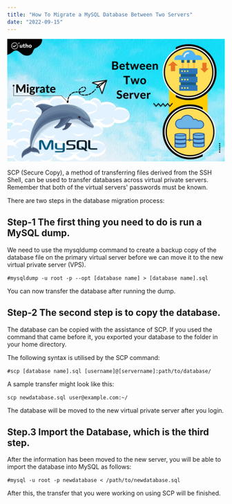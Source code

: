 ```yaml
---
title: "How To Migrate a MySQL Database Between Two Servers"
date: "2022-09-15"
---
```


![](images/How-To-Migrate-a-MySQL-Database-Between-Two-Servers_utho.jpg)

SCP (Secure Copy), a method of transferring files derived from the SSH Shell, can be used to transfer databases across virtual private servers. Remember that both of the virtual servers' passwords must be known.

There are two steps in the database migration process:

## **Step-1 The first thing you need to do is run a MySQL dump.**

We need to use the mysqldump command to create a backup copy of the database file on the primary virtual server before we can move it to the new virtual private server (VPS).

```
#mysqldump -u root -p --opt [database name] > [database name].sql
```

You can now transfer the database after running the dump.

## **Step-2 The second step is to copy the database.**

The database can be copied with the assistance of SCP. If you used the command that came before it, you exported your database to the folder in your home directory.

The following syntax is utilised by the SCP command:

```
#scp [database name].sql [username]@[servername]:path/to/database/
```

A sample transfer might look like this:

```
scp newdatabase.sql user@example.com:~/
```

The database will be moved to the new virtual private server after you login.

## **Step.3 Import the Database, which is the third step.**

After the information has been moved to the new server, you will be able to import the database into MySQL as follows:

```
#mysql -u root -p newdatabase < /path/to/newdatabase.sql
```

After this, the transfer that you were working on using SCP will be finished.
